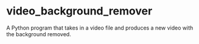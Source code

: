 # video_background_remover
A Python program that takes in a video file and produces a new video with the background removed.
